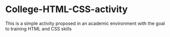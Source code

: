 # College-HTML-CSS-activity
This is a simple activity proposed in an academic environment with the goal to training HTML and CSS skills
